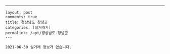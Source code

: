 ---
    layout: post
    comments: true
    title: 경상남도 창녕군
    categories: [실거래가]
    permalink: /apt/경상남도 창녕군
    ---

    2021-06-30 실거래 정보가 없습니다.

    